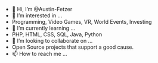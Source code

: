 - 👋 Hi, I’m @Austin-Fetzer
- 👀 I’m interested in ...
- Programming, Video Games, VR, World Events, Investing
- 🌱 I’m currently learning ...
- PHP, HTML, CSS, SQL, Java, Python
- 💞️ I’m looking to collaborate on ...
- Open Source projects that support a good cause.
- 📫 How to reach me ...

<!---
Austin-Fetzer/Austin-Fetzer is a ✨ special ✨ repository because its `README.md` (this file) appears on your GitHub profile.
You can click the Preview link to take a look at your changes.
--->
